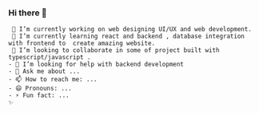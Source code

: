 ### Hi there 👋


     🔭 I’m currently working on web designing UI/UX and web development.
     🌱 I’m currently learning react and backend , database integration with frontend to  create amazing website.
     👯 I’m looking to collaborate in some of project built with typescript/javascript .
    - 🤔 I’m looking for help with backend development
    - 💬 Ask me about ...
    - 📫 How to reach me: ...
    - 😄 Pronouns: ...
    - ⚡ Fun fact: ...
    ✨

